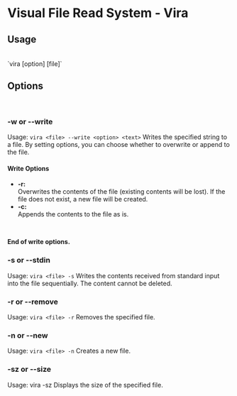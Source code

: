 # Visual File Read System - Vira

## Usage
<br>
`vira [option] [file]`

## Options
<br>

### -w or --write
Usage: `vira <file> --write <option> <text>`
Writes the specified string to a file. By setting options, you can choose whether to overwrite or append to the file.
<br>

#### Write Options
- **-r:**  
  Overwrites the contents of the file (existing contents will be lost). If the file does not exist, a new file will be created.
- **-c:**  
  Appends the contents to the file as is.
<br>

**End of write options.**
<br>

### -s or --stdin
  Usage: `vira <file> -s`
Writes the contents received from standard input into the file sequentially. The content cannot be deleted.
<br>

### -r or --remove
Usage: `vira <file> -r`
Removes the specified file.
<br>

### -n or --new
Usage: `vira <file> -n`
Creates a new file.
<br>
### -sz or --size
Usage: vira <file> -sz
Displays the size of the specified file.
